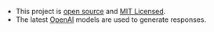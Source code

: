 - This project is [open source](https://github.com/rossrobino/gpt) and [MIT Licensed](https://github.com/rossrobino/gpt/blob/main/LICENSE.md).
- The latest [OpenAI](https://platform.openai.com/docs/models) models are used to generate responses.
